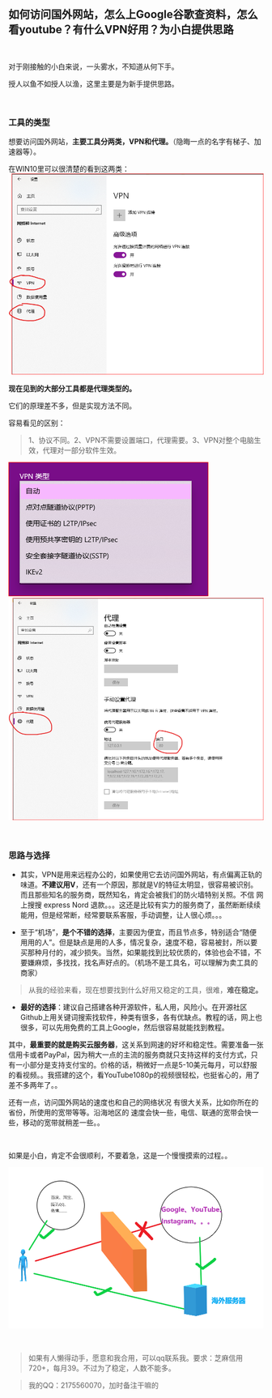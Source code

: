 ## 如何访问国外网站，怎么上Google谷歌查资料，怎么看youtube？有什么VPN好用？为小白提供思路

&nbsp;

对于刚接触的小白来说，一头雾水，不知道从何下手。

授人以鱼不如授人以渔，这里主要是为新手提供思路。

&nbsp;

### 工具的类型

想要访问国外网站，**主要工具分两类，VPN和代理。**（隐晦一点的名字有梯子、加速器等）。

在WIN10里可以很清楚的看到这两类：
![win10_vpn_proxy.png](./images/win10_vpn_proxy.png)

**现在见到的大部分工具都是代理类型的。**

它们的原理差不多，但是实现方法不同。

容易看见的区别：

> 1、协议不同。2、VPN不需要设置端口，代理需要。3、VPN对整个电脑生效，代理对一部分软件生效。

![TypesOfVPN.png](./images/TypesOfVPN.png)
![proxy_port.png](./images/proxy_port.png)

&nbsp;

### 思路与选择

- 其实，VPN是用来远程办公的，如果使用它去访问国外网站，有点偏离正轨的味道。**不建议用V**，还有一个原因，那就是V的特征太明显，很容易被识别。而且那些知名的服务商，既然知名，肯定会被我们的防火墙特别关照。不信 网上搜搜 express Nord 退款。。。这还是比较有实力的服务商了，虽然断断续续能用，但是经常断，经常要联系客服，手动调整，让人很心烦。。。

- 至于“机场”，**是个不错的选择**，主要因为便宜，而且节点多，特别适合“随便用用的人”。但是缺点是用的人多，情况复杂，速度不稳，容易被封，所以要买那种月付的，减少损失。当然，如果能找到比较优质的，体验也会不错，不要嫌麻烦，多找找，找名声好点的。（机场不是工具名，可以理解为卖工具的商家）

> 从我的经验来看，现在想要找到什么好用又稳定的工具，很难，**难在稳定。**

- **最好的选择**：建议自己搭建各种开源软件，私人用，风险小。在开源社区Github上用关键词搜索找软件，种类有很多，各有优缺点。教程的话，网上也很多，可以先用免费的工具上Google，然后很容易就能找到教程。

其中，**最重要的就是购买云服务器**，这关系到网速的好坏和稳定性。需要准备一张信用卡或者PayPal，因为稍大一点的主流的服务商就只支持这样的支付方式，只有一小部分是支持支付宝的。价格的话，稍微好一点是5-10美元每月，可以舒服的看视频。。我搭建的这个，看YouTube1080p的视频很轻松，也挺省心的，用了差不多两年了。。
    
还有一点，访问国外网站的速度也和自己的网络状况  有很大关系，比如你所在的省份，所使用的宽带等等。沿海地区的 速度会快一些，电信、联通的宽带会快一些，移动的宽带就稍差一些。。

&nbsp;

如果是小白，肯定不会很顺利，不要着急，这是一个慢慢摸索的过程。。

![tizi.png](./images/tizi.png)

&nbsp;

> 如果有人懒得动手，愿意和我合用，可以qq联系我。要求：芝麻信用720+，每月39。不过为了稳定，人数不能多。

> 我的QQ：2175560070，加时备注干嘛的
